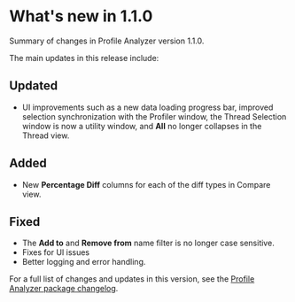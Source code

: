 # What's new in 1.1.0

Summary of changes in Profile Analyzer version 1.1.0.

The main updates in this release include:

## Updated

* UI improvements such as a new data loading progress bar, improved selection synchronization with the Profiler window, the Thread Selection window is now a utility window, and **All** no longer collapses in the Thread view.

## Added

* New **Percentage Diff** columns for each of the diff types in Compare view.

## Fixed

* The **Add to** and **Remove from** name filter is no longer case sensitive.
* Fixes for UI issues
* Better logging and error handling.

For a full list of changes and updates in this version, see the [Profile Analyzer package changelog](CHANGELOG.md).
